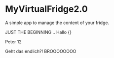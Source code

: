 # MyVirtualFridge2.0
A simple app to manage the content of your fridge.

JUST THE BEGINNING ..
Hallo {}

Peter 12






Geht das endlich?! BROOOOOOOO 